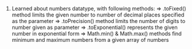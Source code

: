 1. Learned about numbers datatype, with following methods:
=> .toFixed() method limits the given number to number of decimal places specified as the parameter
=> .toPrecision() method limits the number of digits to number given as parameter
=> .toExponential() represents the given number in exponential form
=> Math.min() & Math.max() methods find minimum and maximum numbers from a given array of numbers